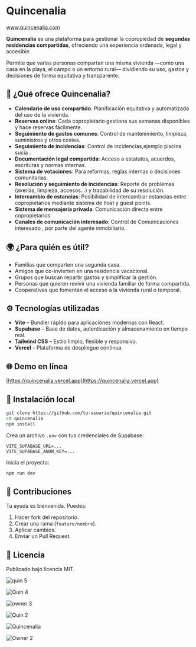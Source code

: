 # Quincenalia

www.quincenalia.com 

**Quincenalia** es una plataforma para gestionar la copropiedad de **segundas residencias compartidas**, ofreciendo una experiencia ordenada, legal y accesible.

Permite que varias personas compartan una misma vivienda —como una casa en la playa, el campo o un entorno rural— dividiendo su uso, gastos y decisiones de forma equitativa y transparente.

## 🏡 ¿Qué ofrece Quincenalia?

* **Calendario de uso compartido**: Planificación equitativa y automatizada del uso de la vivienda.
* **Reservas online**: Cada copropietario gestiona sus semanas disponibles y hace reservas fácilmente.
* **Seguimiento de gastos comunes**: Control de mantenimiento, limpieza, suministros y otros costes.
* **Seguimiento de incidencias**: Control de incidencias,ejemplo piscina sucia .
* **Documentación legal compartida**: Acceso a estatutos, acuerdos, escrituras y normas internas.
* **Sistema de votaciones**: Para reformas, reglas internas o decisiones comunitarias.
* **Resolución y seguimiento de incidencias**: Reporte de problemas (averías, limpieza, accesos...) y trazabilidad de su resolución.
* **Intercambio de estancias**: Posibilidad de intercambiar estancias entre  copropietarios mediante sistema de host y guest points.
* **Sistema de mensajería privada**: Comunicación directa entre copropietarios.
* **Canales de comunicación interesado**: Control de Comunicaciones interesado , por parte del agente inmobiliario.

## 🌍 ¿Para quién es útil?

* Familias que comparten una segunda casa.
* Amigos que co-invierten en una residencia vacacional.
* Grupos que buscan repartir gastos y simplificar la gestión.
* Personas que quieren revivir una vivienda familiar de forma compartida.
* Cooperativas que fomentan el acceso a la vivienda rural o temporal.

## ⚙️ Tecnologías utilizadas

* **Vite** – Bundler rápido para aplicaciones modernas con React.
* **Supabase** – Base de datos, autenticación y almacenamiento en tiempo real.
* **Tailwind CSS** – Estilo limpio, flexible y responsivo.
* **Vercel** – Plataforma de despliegue continua.

## 🌐 Demo en línea

[https://quincenalia.vercel.app](https://quincenalia.vercel.app)


## 🚀 Instalación local

```bash
git clone https://github.com/tu-usuario/quincenalia.git
cd quincenalia
npm install
```

Crea un archivo `.env` con tus credenciales de Supabase:

```env
VITE_SUPABASE_URL=...
VITE_SUPABASE_ANON_KEY=...
```

Inicia el proyecto:

```bash
npm run dev
```

## 🤝 Contribuciones

Tu ayuda es bienvenida. Puedes:

1. Hacer fork del repositorio.
2. Crear una rama (`feature/nombre`).
3. Aplicar cambios.
4. Enviar un Pull Request.

## 📄 Licencia

Publicado bajo licencia MIT.


![quin 5](https://github.com/user-attachments/assets/4158caa2-a098-4964-9e86-9e4b7f4418ff)

![Quin 4](https://github.com/user-attachments/assets/f8b22101-132d-4d78-ba96-f7f5d9b533ab)

![owner 3](https://github.com/user-attachments/assets/ba0a4159-2fb9-46d5-9d7c-e8b14a2b168f)

![Quin 2](https://github.com/user-attachments/assets/1bd788e1-5bec-4511-ab33-d89cfa046e54)

![Quincenalia](https://github.com/user-attachments/assets/7ce8c24e-68c6-4d46-85d1-65422157a58b)

![Owner 2](https://github.com/user-attachments/assets/db43c4d7-1737-4ea2-876b-9ec964123f61)



